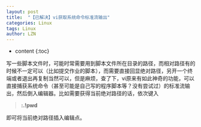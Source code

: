 ```yaml
---
layout: post
title:  "【已解决】vi获取系统命令标准流输出" 
categories: Linux
tags: Linux
author: LZN
---
```


* content
{:toc}

写一些脚本文件时，可能时常需要用到脚本文件所在目录的路径，而相对路径有的时候不一定可以（比如提交作业的脚本），而需要直接回显绝对路径，另开一个终端或者退出再复制当然可以，但是麻烦，查了下，vi原来有如此神奇的功能，可以直接捕获系统命令（甚至可能是自己写的程序脚本等？没有尝试过）的标准流输出，然后倒入编辑器。比如需要获得当前绝对路径的话，依次键入
<blockquote><strong>:.!pwd</strong></blockquote>
即可将当前绝对路径插入编辑点。